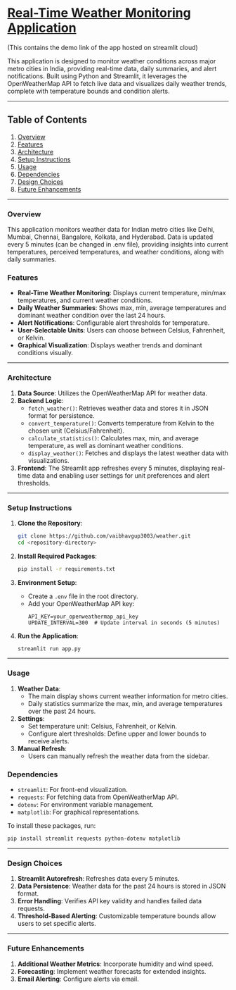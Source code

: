 
# [Real-Time Weather Monitoring Application](https://weatherupdate.streamlit.app)     
(This contains the demo link of the app hosted on streamlit cloud)


This application is designed to monitor weather conditions across major metro cities in India, providing real-time data, daily summaries, and alert notifications. Built using Python and Streamlit, it leverages the OpenWeatherMap API to fetch live data and visualizes daily weather trends, complete with temperature bounds and condition alerts.

---

## Table of Contents
1. [Overview](#overview)
2. [Features](#features)
3. [Architecture](#architecture)
4. [Setup Instructions](#setup-instructions)
5. [Usage](#usage)
6. [Dependencies](#dependencies)
7. [Design Choices](#design-choices)
8. [Future Enhancements](#future-enhancements)

---

### Overview
This application monitors weather data for Indian metro cities like Delhi, Mumbai, Chennai, Bangalore, Kolkata, and Hyderabad. Data is updated every 5 minutes (can be changed in .env file), providing insights into current temperatures, perceived temperatures, and weather conditions, along with daily summaries.

### Features
- **Real-Time Weather Monitoring**: Displays current temperature, min/max temperatures, and current weather conditions.
- **Daily Weather Summaries**: Shows max, min, average temperatures and dominant weather condition over the last 24 hours.
- **Alert Notifications**: Configurable alert thresholds for temperature.
- **User-Selectable Units**: Users can choose between Celsius, Fahrenheit, or Kelvin.
- **Graphical Visualization**: Displays weather trends and dominant conditions visually.

---

### Architecture
1. **Data Source**: Utilizes the OpenWeatherMap API for weather data.
2. **Backend Logic**:
   - `fetch_weather()`: Retrieves weather data and stores it in JSON format for persistence.
   - `convert_temperature()`: Converts temperature from Kelvin to the chosen unit (Celsius/Fahrenheit).
   - `calculate_statistics()`: Calculates max, min, and average temperature, as well as dominant weather conditions.
   - `display_weather()`: Fetches and displays the latest weather data with visualizations.
3. **Frontend**: The Streamlit app refreshes every 5 minutes, displaying real-time data and enabling user settings for unit preferences and alert thresholds.

---

### Setup Instructions
1. **Clone the Repository**:
    ```bash
    git clone https://github.com/vaibhavgup3003/weather.git
    cd <repository-directory>
    ```

2. **Install Required Packages**:
    ```bash
    pip install -r requirements.txt
    ```

3. **Environment Setup**:
   - Create a `.env` file in the root directory.
   - Add your OpenWeatherMap API key:
     ```plaintext
     API_KEY=your_openweathermap_api_key
     UPDATE_INTERVAL=300  # Update interval in seconds (5 minutes)
     ```

4. **Run the Application**:
   ```bash
   streamlit run app.py
   ```

---

### Usage
1. **Weather Data**:
   - The main display shows current weather information for metro cities.
   - Daily statistics summarize the max, min, and average temperatures over the past 24 hours.
2. **Settings**:
   - Set temperature unit: Celsius, Fahrenheit, or Kelvin.
   - Configure alert thresholds: Define upper and lower bounds to receive alerts.
3. **Manual Refresh**:
   - Users can manually refresh the weather data from the sidebar.

### Dependencies
- `streamlit`: For front-end visualization.
- `requests`: For fetching data from OpenWeatherMap API.
- `dotenv`: For environment variable management.
- `matplotlib`: For graphical representations.
  
To install these packages, run:
```bash
pip install streamlit requests python-dotenv matplotlib
```

---

### Design Choices
1. **Streamlit Autorefresh**: Refreshes data every 5 minutes.
2. **Data Persistence**: Weather data for the past 24 hours is stored in JSON format.
3. **Error Handling**: Verifies API key validity and handles failed data requests.
4. **Threshold-Based Alerting**: Customizable temperature bounds allow users to set specific alerts.

---

### Future Enhancements
1. **Additional Weather Metrics**: Incorporate humidity and wind speed.
2. **Forecasting**: Implement weather forecasts for extended insights.
3. **Email Alerting**: Configure alerts via email.
